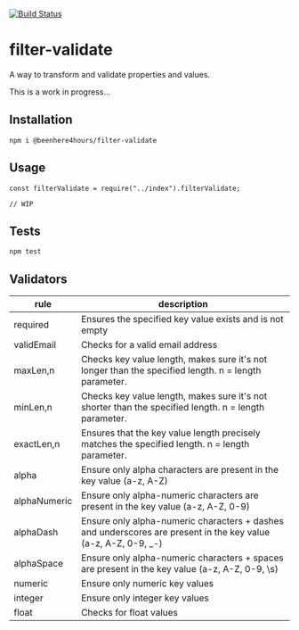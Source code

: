 [![Build Status](https://travis-ci.org/beenhere4hours/filter-validate.svg?branch=master)](https://travis-ci.org/beenhere4hours/filter-validate)

filter-validate
=====

A way to transform and validate properties and values.

This is a work in progress...

## Installation
`npm i @beenhere4hours/filter-validate`

## Usage

```
const filterValidate = require("../index").filterValidate;

// WIP
```

## Tests

  `npm test`
  
## Validators

|rule            |description                                               |
|----------------|----------------------------------------------------------|
|required        |Ensures the specified key value exists and is not empty   |
|validEmail      |Checks for a valid email address|
|maxLen,n        |Checks key value length, makes sure it's not longer than the specified length. n = length parameter.|
|minLen,n        |Checks key value length, makes sure it's not shorter than the specified length. n = length parameter.|
|exactLen,n      |Ensures that the key value length precisely matches the specified length. n = length parameter.|
|alpha           |Ensure only alpha characters are present in the key value (a-z, A-Z)|
|alphaNumeric    |Ensure only alpha-numeric characters are present in the key value (a-z, A-Z, 0-9)|
|alphaDash       |Ensure only alpha-numeric characters + dashes and underscores are present in the key value (a-z, A-Z, 0-9, _-)|
|alphaSpace      |Ensure only alpha-numeric characters + spaces are present in the key value (a-z, A-Z, 0-9, \s)|
|numeric         |Ensure only numeric key values|
|integer         |Ensure only integer key values|
|float           |Checks for float values|

